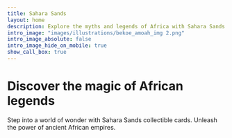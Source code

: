 ```yaml
---
title: Sahara Sands
layout: home
description: Explore the myths and legends of Africa with Sahara Sands.
intro_image: "images/illustrations/bekoe_amoah_img 2.png"
intro_image_absolute: false
intro_image_hide_on_mobile: true
show_call_box: true
---
```


# Discover the magic of African legends

Step into a world of wonder with Sahara Sands collectible cards. Unleash the power of ancient African empires.